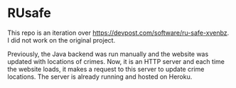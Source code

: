 # RUsafe

This repo is an iteration over https://devpost.com/software/ru-safe-xvenbz. I did not work on the original project.

Previously, the Java backend was run manually and the website was updated with locations of crimes. Now, it is an HTTP server and each time the website loads, it makes a request to this server to update crime locations. The server is already running and hosted on Heroku.
